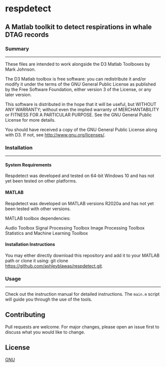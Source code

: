 # respdetect
## A Matlab toolkit to detect respirations in whale DTAG records

### Summary
***
These files are intended to work alongside the D3 Matlab Toolboxes by Mark Johnson.

The D3 Matlab toolbox is free software: you can redistribute it and/or modify it under the terms of the GNU General Public License as published by the Free Software Foundation, either version 3 of the License, or any later version.

This software is distributed in the hope that it will be useful, but WITHOUT ANY WARRANTY; without even the implied warranty of MERCHANTABILITY or FITNESS FOR A PARTICULAR PURPOSE.  See the GNU General Public License for more details.

You should have received a copy of the GNU General Public License along with D3. If not, see <http://www.gnu.org/licenses/>.

### Installation
***
#### System Requirements
Respdetect was developed and tested on 64-bit Windows 10 and has not yet been tested on other platforms.

#### MATLAB
Respdetect was developed on MATLAB versions R2020a and has not yet been tested with other versions.

MATLAB toolbox dependencies:

Audio Toolbox
Signal Processing Toolbox
Image Processing Toolbox
Statistics and Machine Learning Toolbox

#### Installation Instructions
You may either directly download this repository and add it to your MATLAB path or clone it using: git clone https://github.com/ashleyblawas/respdetect.git.

### Usage
***
Check out the instruction manual for detailed instructions. The ``main.m`` script will guide you through the use of the tools.

## Contributing
Pull requests are welcome. For major changes, please open an issue first to discuss what you would like to change.

## License
[GNU](https://choosealicense.com/licenses/gpl-3.0/)
<br>
